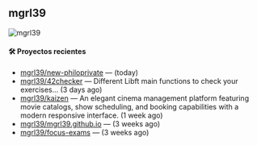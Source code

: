 ## mgrl39 
<p align="left"> <img src="https://komarev.com/ghpvc/?username=mgrbl&label=Profile%20views&color=0e75b6&style=flat" alt="mgrl39" /> </p>












#### 🛠 Proyectos recientes

- [mgrl39/new-philoprivate](https://github.com/mgrl39/new-philoprivate) —  (today)
- [mgrl39/42checker](https://github.com/mgrl39/42checker) — Different Libft main functions to check your exercises... (3 days ago)
- [mgrl39/kaizen](https://github.com/mgrl39/kaizen) — An elegant cinema management platform featuring movie catalogs, show scheduling, and booking capabilities with a modern responsive interface. (1 week ago)
- [mgrl39/mgrl39.github.io](https://github.com/mgrl39/mgrl39.github.io) —  (3 weeks ago)
- [mgrl39/focus-exams](https://github.com/mgrl39/focus-exams) —  (3 weeks ago)




